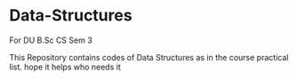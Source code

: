 # Data-Structures
For DU B.Sc CS Sem 3

This Repository contains codes of Data Structures as in the course practical list.
hope it helps who needs it
